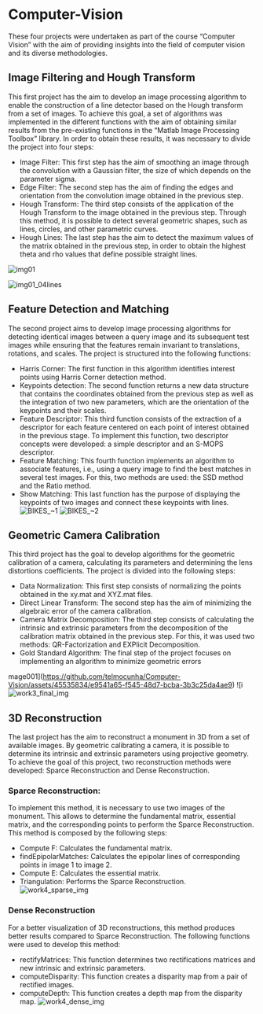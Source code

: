 # Computer-Vision
These four projects were undertaken as part of the course “Computer Vision” with the aim of providing insights into the field of computer vision and its diverse methodologies.

## Image Filtering and Hough Transform
This first project has the aim to develop an image processing algorithm to enable the construction of a line detector based on the Hough transform from a set of images. To achieve this goal, a set of algorithms was implemented in the different functions with the aim of obtaining similar results from the pre-existing functions in the “Matlab Image Processing Toolbox” library. In order to obtain these results, it was necessary to divide the project into four steps:
- Image Filter: This first step has the aim of smoothing an image through the convolution with a Gaussian filter, the size of which depends on the parameter sigma.
- Edge Filter: The second step has the aim of finding the edges and orientation from the convolution image obtained in the previous step.
- Hough Transform: The third step consists of the application of the Hough Transform to the image obtained in the previous step. Through this method, it is possible to detect several geometric shapes, such as lines, circles, and other parametric curves.
- Hough Lines: The last step has the aim to detect the maximum values of the matrix obtained in the previous step, in order to obtain the highest theta and rho values that define possible straight lines.

![img01](https://github.com/telmocunha/Computer-Vision/assets/45535834/ef18f7e2-6fc7-4caa-a873-9ab30fa2f74a)

![img01_04lines](https://github.com/telmocunha/Computer-Vision/assets/45535834/c996d12c-46e3-43c3-855c-feaa7f00c5d4)

## Feature Detection and Matching
The second project aims to develop image processing algorithms for detecting identical images between a query image and its subsequent test images while ensuring that the features remain invariant to translations, rotations, and scales. The project is structured into the following functions:
- Harris Corner: The first function in this algorithm identifies interest points using Harris Corner detection method.
- Keypoints detection: The second function returns a new data structure that contains the coordinates obtained from the previous step as well as the integration of two new parameters, which are the orientation of the keypoints and their scales.
- Feature Descriptor: This third function consists of the extraction of a descriptor for each feature centered on each point of interest obtained in the previous stage. To implement this function, two descriptor concepts were developed: a simple descriptor and an S-MOPS descriptor.
- Feature Matching: This fourth function implements an algorithm to associate features, i.e., using a query image to find the best matches in several test images. For this, two methods are used: the SSD method and the Ratio method.
- Show Matching: This last function has the purpose of displaying the keypoints of two images and connect these keypoints with lines.
![BIKES_~1](https://github.com/telmocunha/Computer-Vision/assets/45535834/68b7a8e3-3c65-429f-88aa-134431647bca)
![BIKES_~2](https://github.com/telmocunha/Computer-Vision/assets/45535834/30e4ca20-9255-4960-8824-20f569dfe49e)

## Geometric Camera Calibration 
This third project has the goal to develop algorithms for the geometric calibration of a camera, calculating its parameters and determining the lens distortions coefficients. The project is divided into the following steps:
- Data Normalization: This first step consists of normalizing the points obtained in the xy.mat and XYZ.mat files.
- Direct Linear Transform: The second step has the aim of minimizing the algebraic error of the camera calibration.
- Camera Matrix Decomposition: The third step consists of calculating the intrinsic and extrinsic parameters from the decomposition of the calibration matrix obtained in the previous step. For this, it was used two methods: QR-Factorization and EXPlicit Decomposition.
- Gold Standard Algorithm: The final step of the project focuses on implementing an algorithm to minimize geometric errors

mage001](https://github.com/telmocunha/Computer-Vision/assets/45535834/e9541a65-f545-48d7-bcba-3b3c25da4ae9)
![i![work3_final_img](https://github.com/telmocunha/Computer-Vision/assets/45535834/48748fc2-459e-4e18-b10e-c187b4dfb15b)

## 3D Reconstruction
The last project has the aim to reconstruct a monument in 3D from a set of available images. By geometric calibrating a camera, it is possible to determine its intrinsic and extrinsic parameters using projective geometry. To achieve the goal of this project, two reconstruction methods were developed: Sparce Reconstruction and Dense Reconstruction.
### Sparce Reconstruction:
To implement this method, it is necessary to use two images of the monument. This allows to determine the fundamental matrix, essential matrix, and the corresponding points to perform the Sparce Reconstruction. This method is composed by the following steps: 
- Compute F: Calculates the fundamental matrix. 
- findEpipolarMatches: Calculates the epipolar lines of corresponding points in image 1 to image 2.
- Compute E: Calculates the essential matrix.
- Triangulation: Performs the Sparce Reconstruction.
![work4_sparse_img](https://github.com/telmocunha/Computer-Vision/assets/45535834/58fd1fcc-b139-44d6-adcc-09b11b848059)

### Dense Reconstruction
For a better visualization of 3D reconstructions, this method produces better results compared to Sparce Reconstruction. The following functions were used to develop this method:
- rectifyMatrices: This function determines two rectifications matrices and new intrinsic and extrinsic parameters.
- computeDisparity: This function creates a disparity map from a pair of rectified images.
- computeDepth: This function creates a depth map from the disparity map.
![work4_dense_img](https://github.com/telmocunha/Computer-Vision/assets/45535834/52958323-d3b5-4df3-af8c-91d8b0c3a2c1)

